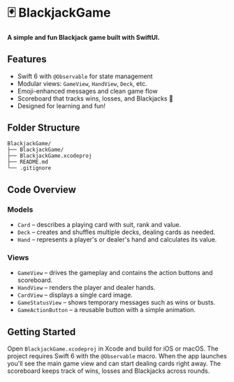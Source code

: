 # 🃏 BlackjackGame

#### A simple and fun Blackjack game built with SwiftUI.

## Features

- Swift 6 with `@Observable` for state management
- Modular views: `GameView`, `HandView`, `Deck`, etc.
- Emoji-enhanced messages and clean game flow
- Scoreboard that tracks wins, losses, and Blackjacks 🎯
- Designed for learning and fun!

## Folder Structure

```
BlackjackGame/
├── BlackjackGame/
├── BlackjackGame.xcodeproj
├── README.md
└── .gitignore
```

## Code Overview

### Models

- `Card` – describes a playing card with suit, rank and value.
- `Deck` – creates and shuffles multiple decks, dealing cards as needed.
- `Hand` – represents a player's or dealer's hand and calculates its value.

### Views

- `GameView` – drives the gameplay and contains the action buttons and scoreboard.
- `HandView` – renders the player and dealer hands.
- `CardView` – displays a single card image.
- `GameStatusView` – shows temporary messages such as wins or busts.
- `GameActionButton` – a reusable button with a simple animation.

## Getting Started

Open `BlackjackGame.xcodeproj` in Xcode and build for iOS or macOS. The project
requires Swift 6 with the `@Observable` macro. When the app launches you'll see
the main game view and can start dealing cards right away. The scoreboard keeps
track of wins, losses and Blackjacks across rounds.
